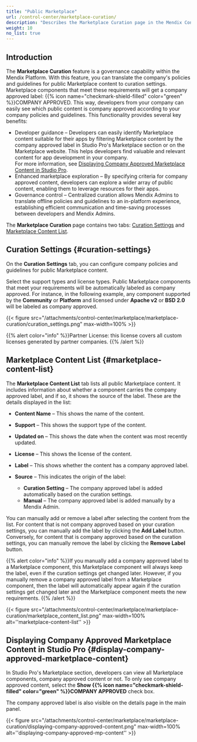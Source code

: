 ```yaml
---
title: "Public Marketplace"
url: /control-center/marketplace-curation/
description: "Describes the Marketplace Curation page in the Mendix Control Center."
weight: 10
no_list: true
---
```


## Introduction

The **Marketplace Curation** feature is a governance capability within the Mendix Platform. With this feature, you can translate the company's policies and guidelines for public Marketplace content to curation settings. Marketplace components that meet these requirements will get a company approved label: <text class="badge badge-pill badge-company-approved" style="margin-left:0px"> {{% icon name="checkmark-shield-filled" color="green" %}}COMPANY APPROVED</text>. This way, developers from your company can easily see which public content is company approved according to your company policies and guidelines. This functionality provides several key benefits:

* Developer guidance – Developers can easily identify Marketplace content suitable for their apps by filtering Marketplace content by the company approved label in Studio Pro's Marketplace section or on the Marketplace website. This helps developers find valuable and relevant content for app development in your company.     
  For more information, see [Displaying Company Approved Marketplace Content in Studio Pro](#display-company-approved-marketplace-content).
* Enhanced marketplace exploration – By specifying criteria for company approved content, developers can explore a wider array of public content, enabling them to leverage resources for their apps.
* Governance control – Centralized curation allows Mendix Admins to translate offline policies and guidelines to an in-platform experience, establishing efficient communication and time-saving processes between developers and Mendix Admins.

The **Marketplace Curation** page contains two tabs: [Curation Settings](#curation-settings) and [Marketplace Content List](#marketplace-content-list).

## Curation Settings {#curation-settings}

On the **Curation Settings** tab, you can configure company policies and guidelines for public Marketplace content.  

Select the support types and license types. Public Marketplace components that meet your requirements will be automatically labeled as company approved. For instance, in the following example, any component supported by the **Community** or **Platform** and licensed under **Apache v2** or **BSD 2.0** will be labeled as company approved.

{{< figure src="/attachments/control-center/marketplace/marketplace-curation/curation_settings.png" max-width=100% >}}

{{% alert color="info" %}}Partner License: this license covers all custom licenses generated by partner companies. {{% /alert %}}

## Marketplace Content List {#marketplace-content-list}

The **Marketplace Content List** tab lists all public Marketplace content. It includes information about whether a component carries the company approved label, and if so, it shows the source of the label. These are the details displayed in the list:

* **Content Name** – This shows the name of the content.
* **Support** – This shows the support type of the content.
* **Updated on** – This shows the date when the content was most recently updated.
* **License** – This shows the license of the content.
* **Label** – This shows whether the content has a company approved label.
* **Source** – This indicates the origin of the label:

    * **Curation Setting** – The company approved label is added automatically based on the curation settings.
    * **Manual** – The company approved label is added manually by a Mendix Admin.

You can manually add or remove a label after selecting the content from the list. For content that is not company approved based on your curation settings, you can manually add the label by clicking the **Add Label** button. Conversely, for content that is company approved based on the curation settings, you can manually remove the label by clicking the **Remove Label** button.

{{% alert color="info" %}}If you manually add a company approved label to a Marketplace component, this Marketplace component will always keep the label, even if the curation settings get changed later. However, if you manually remove a company approved label from a Marketplace component, then the label will automatically appear again if the curation settings get changed later and the Marketplace component meets the new requirements. {{% /alert %}}

{{< figure src="/attachments/control-center/marketplace/marketplace-curation/marketplace_content_list.png" max-width=100% alt=''marketplace-content-list''  >}}

## Displaying Company Approved Marketplace Content in Studio Pro {#display-company-approved-marketplace-content}

In Studio Pro's Marketplace section, developers can view all Marketplace components, company approved content or not. To only see company approved content, select the **Show <text class="badge badge-pill badge-company-approved" style="margin-left:0px"> {{% icon name="checkmark-shield-filled" color="green" %}}COMPANY APPROVED</text>** check box.    

The company approved label is also visible on the details page in the main panel.

{{< figure src="/attachments/control-center/marketplace/marketplace-curation/displaying-company-approved-content.png" max-width=100% alt=''displaying-company-approved-mp-content'' >}}
